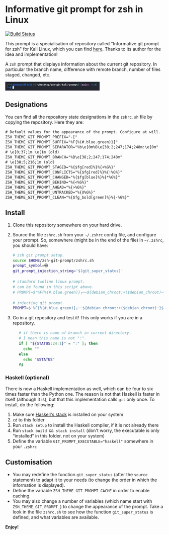 # Informative git prompt for zsh in Linux

[![Build Status](https://travis-ci.org/olivierverdier/zsh-git-prompt.svg)](https://travis-ci.org/olivierverdier/zsh-git-prompt)

This prompt is a specialisation of repository called "Informative git prompt for zsh" for Kali Linux, which you can find [here](https://github.com/olivierverdier/zsh-git-prompt). Thanks to its author for the idea and implementation!

A `zsh` prompt that displays information about the current git repository. In particular the branch name, difference with remote branch, number of files staged, changed, etc.

<img src="https://raw.githubusercontent.com/Green0wl/zsh-git-kali-prompt/main/screenshot.png" width=300/>

## Designations
You can find all the repository state designations in the `zshrc.sh` file by copying the repository. Here they are:
```
# Default values for the appearance of the prompt. Configure at will.
ZSH_THEME_GIT_PROMPT_PREFIX="-["
ZSH_THEME_GIT_PROMPT_SUFFIX="%F{%(#.blue.green)}]"
ZSH_THEME_GIT_PROMPT_SEPARATOR="%b\e[0m%B\e[38;2;247;174;248m:\e[0m" 				# \e[0;37;1m \e[1m (old)
ZSH_THEME_GIT_PROMPT_BRANCH="%B\e[38;2;247;174;248m" 						# \e[38;5;216;1m (old)
ZSH_THEME_GIT_PROMPT_STAGED="%{$fg[red]%}%{+%G%}"
ZSH_THEME_GIT_PROMPT_CONFLICTS="%{$fg[red]%}%{!%G%}"
ZSH_THEME_GIT_PROMPT_CHANGED="%{$fg[blue]%}%{*%G%}"
ZSH_THEME_GIT_PROMPT_BEHIND="%{<%G%}"
ZSH_THEME_GIT_PROMPT_AHEAD="%{>%G%}"
ZSH_THEME_GIT_PROMPT_UNTRACKED="%{U%G%}"
ZSH_THEME_GIT_PROMPT_CLEAN="%{$fg_bold[green]%}%{-%G%}"
```

## Install

1.  Clone this repository somewhere on your hard drive.
2.  Source the file `zshrc.sh` from your `~/.zshrc` config file, and
    configure your prompt. So, somewhere (might be in the end of the file) in `~/.zshrc`, you should have:

    ```sh
    # zsh git prompt setup.
    source $HOME/zsh-git-prompt/zshrc.sh
    prompt_symbol=㉿
    git_prompt_injection_string='$(git_super_status)'

    # standard twoline linux prompt.
    # can be found in this script above.
    # PROMPT=$'%F{%(#.blue.green)}┌──${debian_chroot:+($debian_chroot)─}${VIRTUAL_ENV:+($(basename $VIRTUAL_ENV))─}(%B%F{%(#.red.blue)}%n'$prompt_symbol$'%m%b%F{%(#.blue.green)})-[%B%F{reset}%(6~.%-1~/…/%4~.%5~)%b%F{%(#.blue.green)}]\n└─%B%(#.%F{red}#.%F{blue}$)%b%F{reset} '

    # injecting git prompt.
    PROMPT=$'%F{%(#.blue.green)}┌──${debian_chroot:+($debian_chroot)─}${VIRTUAL_ENV:+($(basename $VIRTUAL_ENV))─}(%B%F{%(#.red.blue)}%n'$prompt_symbol$'%m%b%F{%(#.blue.green)})-[%B%F{reset}%(6~.%-1~/…/%4~.%5~)%b%F{%(#.blue.green)}]'$git_prompt_injection_string$'\n%F{%(#.blue.green)}└─%B%(#.%F{red}#.%F{blue}$)%b%F{reset} '
    ```
3.  Go in a git repository and test it! This only works if you are in a repository.

```bash
	  # if there is name of branch in current directory.
	  # I mean this name is not ":".
	  if [ "${STATUS:24:1}" = ":" ]; then
		echo ""
	  else
		echo "$STATUS"
	  fi
```

### Haskell (optional)

There is now a Haskell implementation as well, which can be four to six times faster than the Python one. The reason is not that Haskell is faster in itself (although it is), but that this implementation calls `git` only once. To install, do the following:

1.  Make sure [Haskell's stack](http://docs.haskellstack.org/en/stable/README.html#how-to-install) is installed on your system
2.  `cd` to this folder
2.  Run `stack setup` to install the Haskell compiler, if it is not already there
3.  Run `stack build && stack install` (don't worry, the executable is only “installed” in this folder, not on your system)
4.  Define the variable `GIT_PROMPT_EXECUTABLE="haskell"` somewhere in
    your `.zshrc`

## Customisation

- You may redefine the function `git_super_status` (after the `source` statement) to adapt it to your needs (to change the order in which the information is displayed).
- Define the variable `ZSH_THEME_GIT_PROMPT_CACHE` in order to enable caching.
- You may also change a number of variables (which name start with `ZSH_THEME_GIT_PROMPT_`) to change the appearance of the prompt.  Take a look in the file `zshrc.sh` to see how the function `git_super_status` is defined, and what variables are available.

**Enjoy!**

  [blog post]: http://sebastiancelis.com/2009/nov/16/zsh-prompt-git-users/
  
